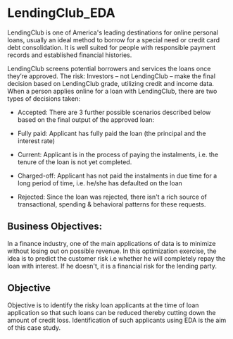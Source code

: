 # LendingClub_EDA
LendingClub is one of America's leading destinations for online personal loans, usually an ideal method to borrow for a special need or credit card debt consolidation. It is well suited for people with responsible payment records and established financial histories.

LendingClub screens potential borrowers and services the loans once they’re approved. The risk: Investors – not LendingClub – make the final decision based on LendingClub grade, utilizing credit and income data. When a person applies online for a loan with LendingClub, there are two types of decisions taken:

* Accepted: There are 3 further possible scenarios described below based on the final output of the approved loan:

* Fully paid: Applicant has fully paid the loan (the principal and the interest rate)

* Current: Applicant is in the process of paying the instalments, i.e. the tenure of the loan is not yet completed.

* Charged-off: Applicant has not paid the instalments in due time for a long period of time, i.e. he/she has defaulted on the loan

* Rejected: Since the loan was rejected, there isn't a rich source of transactional, spending & behavioral patterns for these requests.

## Business Objectives:
In a finance industry, one of the main applications of data is to minimize without losing out on possible revenue. In this optimization exercise, the idea is to predict the customer risk i.e whether he will completely repay the loan with interest. If he doesn't, it is a financial risk for the lending party.

## Objective 
Objective is to identify the risky loan applicants at the time of loan application so that such loans can be reduced thereby cutting down the amount of credit loss. Identification of such applicants using EDA is the aim of this case study.
